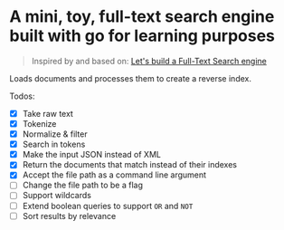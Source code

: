 # A mini, toy, full-text search engine built with go for learning purposes

> Inspired by and based on: [Let's build a Full-Text Search engine](https://artem.krylysov.com/blog/2020/07/28/lets-build-a-full-text-search-engine/)

Loads documents and processes them to create a reverse index.

Todos:

- [x] Take raw text
- [x] Tokenize
- [x] Normalize & filter
- [x] Search in tokens
- [x] Make the input JSON instead of XML
- [x] Return the documents that match instead of their indexes
- [x] Accept the file path as a command line argument
- [ ] Change the file path to be a flag
- [ ] Support wildcards
- [ ] Extend boolean queries to support `OR` and `NOT`
- [ ] Sort results by relevance
